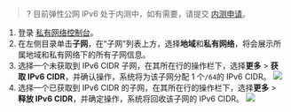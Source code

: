 >? 目前弹性公网 IPv6 处于内测中，如有需要，请提交 [内测申请](https://cloud.tencent.com/apply/p/a9k0gialqhj)。
>

1. 登录 [私有网络控制台](https://console.cloud.tencent.com/vpc)。
2. 在左侧目录单击**子网**，在“子网”列表上方，选择**地域**和**私有网络**，将会展示所属地域和私有网络下的所有子网信息。
3. 选择一个未获取到 IPv6 CIDR 子网，在其所在行的操作栏下，选择**更多** > **获取 IPv6 CIDR**，并确认操作，系统将为该子网分配 1 个`/64`的 IPv6 CIDR。 
![](https://main.qcloudimg.com/raw/5e17f34c9acd1931042ebbf2bb6c1155.png)
4. 选择一个已获取到 IPv6 CIDR 的子网，在其所在行的操作栏下，选择**更多** > **释放 IPv6 CIDR**，并确定操作，系统将回收该子网的 IPv6 CIDR。
![](https://main.qcloudimg.com/raw/597025125e3034a3859d26d19b1441e8.png)


